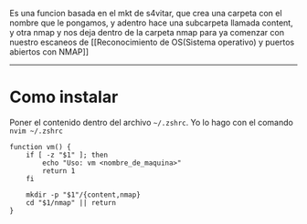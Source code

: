Es una funcion basada en el mkt de s4vitar, que crea una carpeta con el nombre que le pongamos, y adentro hace una subcarpeta llamada content, y otra nmap y nos deja dentro de la carpeta nmap para ya comenzar con nuestro escaneos de [[Reconocimiento de OS(Sistema operativo) y puertos abiertos con NMAP]]


-------
# Como instalar
Poner el contenido dentro del archivo ``~/.zshrc``. Yo lo hago con el comando `nvim ~/.zshrc`

```
function vm() {
	if [ -z "$1" ]; then
		echo "Uso: vm <nombre_de_maquina>"
		return 1
	fi

	mkdir -p "$1"/{content,nmap}
	cd "$1/nmap" || return
}
```